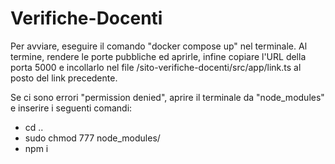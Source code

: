 # Verifiche-Docenti
Per avviare, eseguire il comando "docker compose up" nel terminale. Al termine, rendere le porte pubbliche ed aprirle, infine copiare l'URL della porta 5000 e incollarlo nel file /sito-verifiche-docenti/src/app/link.ts al posto del link precedente.

Se ci sono errori "permission denied", aprire il terminale da "node_modules" e inserire i seguenti comandi:
- cd ..
- sudo chmod 777 node_modules/
- npm i

